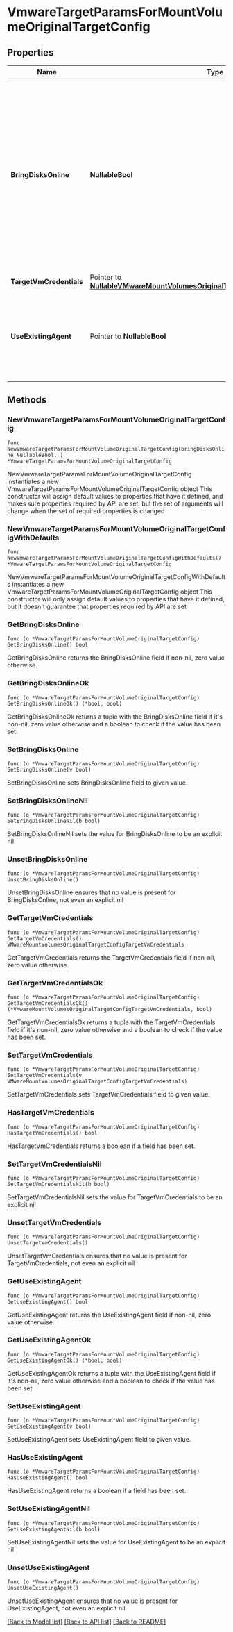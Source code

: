 # VmwareTargetParamsForMountVolumeOriginalTargetConfig

## Properties

Name | Type | Description | Notes
------------ | ------------- | ------------- | -------------
**BringDisksOnline** | **NullableBool** | Specifies whether the volumes need to be online within the target environment after attaching the disks. For linux VMs, this should always be set to true. For Windows, this is optional. If this is set to true, VMware tools must be installed on the VM. If this is set to false, useExistingAgent and targetCredentials are not needed. | 
**TargetVmCredentials** | Pointer to [**NullableVMwareMountVolumesOriginalTargetConfigTargetVmCredentials**](VMwareMountVolumesOriginalTargetConfigTargetVmCredentials.md) |  | [optional] 
**UseExistingAgent** | Pointer to **NullableBool** | Specifies whether this will use an existing agent on the target vm or will deploy a new agent. This is required if bringDisksOnline is set to true. | [optional] 

## Methods

### NewVmwareTargetParamsForMountVolumeOriginalTargetConfig

`func NewVmwareTargetParamsForMountVolumeOriginalTargetConfig(bringDisksOnline NullableBool, ) *VmwareTargetParamsForMountVolumeOriginalTargetConfig`

NewVmwareTargetParamsForMountVolumeOriginalTargetConfig instantiates a new VmwareTargetParamsForMountVolumeOriginalTargetConfig object
This constructor will assign default values to properties that have it defined,
and makes sure properties required by API are set, but the set of arguments
will change when the set of required properties is changed

### NewVmwareTargetParamsForMountVolumeOriginalTargetConfigWithDefaults

`func NewVmwareTargetParamsForMountVolumeOriginalTargetConfigWithDefaults() *VmwareTargetParamsForMountVolumeOriginalTargetConfig`

NewVmwareTargetParamsForMountVolumeOriginalTargetConfigWithDefaults instantiates a new VmwareTargetParamsForMountVolumeOriginalTargetConfig object
This constructor will only assign default values to properties that have it defined,
but it doesn't guarantee that properties required by API are set

### GetBringDisksOnline

`func (o *VmwareTargetParamsForMountVolumeOriginalTargetConfig) GetBringDisksOnline() bool`

GetBringDisksOnline returns the BringDisksOnline field if non-nil, zero value otherwise.

### GetBringDisksOnlineOk

`func (o *VmwareTargetParamsForMountVolumeOriginalTargetConfig) GetBringDisksOnlineOk() (*bool, bool)`

GetBringDisksOnlineOk returns a tuple with the BringDisksOnline field if it's non-nil, zero value otherwise
and a boolean to check if the value has been set.

### SetBringDisksOnline

`func (o *VmwareTargetParamsForMountVolumeOriginalTargetConfig) SetBringDisksOnline(v bool)`

SetBringDisksOnline sets BringDisksOnline field to given value.


### SetBringDisksOnlineNil

`func (o *VmwareTargetParamsForMountVolumeOriginalTargetConfig) SetBringDisksOnlineNil(b bool)`

 SetBringDisksOnlineNil sets the value for BringDisksOnline to be an explicit nil

### UnsetBringDisksOnline
`func (o *VmwareTargetParamsForMountVolumeOriginalTargetConfig) UnsetBringDisksOnline()`

UnsetBringDisksOnline ensures that no value is present for BringDisksOnline, not even an explicit nil
### GetTargetVmCredentials

`func (o *VmwareTargetParamsForMountVolumeOriginalTargetConfig) GetTargetVmCredentials() VMwareMountVolumesOriginalTargetConfigTargetVmCredentials`

GetTargetVmCredentials returns the TargetVmCredentials field if non-nil, zero value otherwise.

### GetTargetVmCredentialsOk

`func (o *VmwareTargetParamsForMountVolumeOriginalTargetConfig) GetTargetVmCredentialsOk() (*VMwareMountVolumesOriginalTargetConfigTargetVmCredentials, bool)`

GetTargetVmCredentialsOk returns a tuple with the TargetVmCredentials field if it's non-nil, zero value otherwise
and a boolean to check if the value has been set.

### SetTargetVmCredentials

`func (o *VmwareTargetParamsForMountVolumeOriginalTargetConfig) SetTargetVmCredentials(v VMwareMountVolumesOriginalTargetConfigTargetVmCredentials)`

SetTargetVmCredentials sets TargetVmCredentials field to given value.

### HasTargetVmCredentials

`func (o *VmwareTargetParamsForMountVolumeOriginalTargetConfig) HasTargetVmCredentials() bool`

HasTargetVmCredentials returns a boolean if a field has been set.

### SetTargetVmCredentialsNil

`func (o *VmwareTargetParamsForMountVolumeOriginalTargetConfig) SetTargetVmCredentialsNil(b bool)`

 SetTargetVmCredentialsNil sets the value for TargetVmCredentials to be an explicit nil

### UnsetTargetVmCredentials
`func (o *VmwareTargetParamsForMountVolumeOriginalTargetConfig) UnsetTargetVmCredentials()`

UnsetTargetVmCredentials ensures that no value is present for TargetVmCredentials, not even an explicit nil
### GetUseExistingAgent

`func (o *VmwareTargetParamsForMountVolumeOriginalTargetConfig) GetUseExistingAgent() bool`

GetUseExistingAgent returns the UseExistingAgent field if non-nil, zero value otherwise.

### GetUseExistingAgentOk

`func (o *VmwareTargetParamsForMountVolumeOriginalTargetConfig) GetUseExistingAgentOk() (*bool, bool)`

GetUseExistingAgentOk returns a tuple with the UseExistingAgent field if it's non-nil, zero value otherwise
and a boolean to check if the value has been set.

### SetUseExistingAgent

`func (o *VmwareTargetParamsForMountVolumeOriginalTargetConfig) SetUseExistingAgent(v bool)`

SetUseExistingAgent sets UseExistingAgent field to given value.

### HasUseExistingAgent

`func (o *VmwareTargetParamsForMountVolumeOriginalTargetConfig) HasUseExistingAgent() bool`

HasUseExistingAgent returns a boolean if a field has been set.

### SetUseExistingAgentNil

`func (o *VmwareTargetParamsForMountVolumeOriginalTargetConfig) SetUseExistingAgentNil(b bool)`

 SetUseExistingAgentNil sets the value for UseExistingAgent to be an explicit nil

### UnsetUseExistingAgent
`func (o *VmwareTargetParamsForMountVolumeOriginalTargetConfig) UnsetUseExistingAgent()`

UnsetUseExistingAgent ensures that no value is present for UseExistingAgent, not even an explicit nil

[[Back to Model list]](../README.md#documentation-for-models) [[Back to API list]](../README.md#documentation-for-api-endpoints) [[Back to README]](../README.md)


